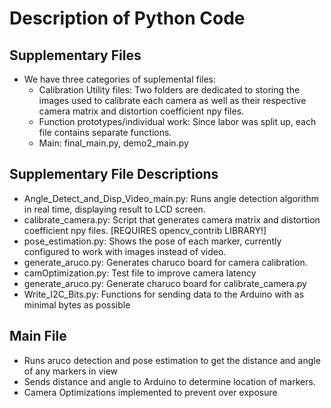 # Description of Python Code
## Supplementary Files
- We have three categories of suplemental files:
  - Calibration Utility files: Two folders are dedicated to storing the images used to calibrate each camera as well as their respective camera matrix and distortion coefficient npy files. 
  - Function prototypes/individual work: Since labor was split up, each file contains separate functions.
  - Main: final_main.py, demo2_main.py

## Supplementary File Descriptions
- Angle_Detect_and_Disp_Video_main.py: Runs angle detection algorithm in real time, displaying result to LCD screen.
- calibrate_camera.py: Script that generates camera matrix and distortion coefficient npy files. [REQUIRES opencv_contrib LIBRARY!]
- pose_estimation.py: Shows the pose of each marker, currently configured to work with images instead of video.
- generate_aruco.py: Generates charuco board for camera calibration.
- camOptimization.py: Test file to improve camera latency
- generate_aruco.py: Generate charuco board for calibrate_camera.py
- Write_I2C_Bits.py: Functions for sending data to the Arduino with as minimal bytes as possible

## Main File
- Runs aruco detection and pose estimation to get the distance and angle of any markers in view
- Sends distance and angle to Arduino to determine location of markers.
- Camera Optimizations implemented to prevent over exposure
